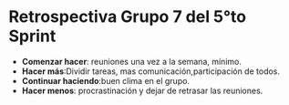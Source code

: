  # Retrospectiva Grupo 7 del 5°to Sprint

 
- **Comenzar hacer**: reuniones una vez a la semana, mínimo.
- **Hacer más**:Dividir tareas, mas comunicación,participación de todos. 
- **Continuar haciendo**:buen clima en el grupo.
- **Hacer menos**: procrastinación y dejar de  retrasar las reuniones.
